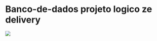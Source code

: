 # Banco-de-dados projeto logico ze delivery

<img src="[![Ze delivery - Projeto Logico](https://github.com/Viniciusalvescr/Banco-de-dados/assets/145235466/287299a4-5446-4ba3-ac6b-ca007d17a0c7)](https://github.com/Viniciusalvescr/Banco-de-dados/blob/main/Ze%20delivery%20-%20Projeto%20Logico.png)https://github.com/Viniciusalvescr/Banco-de-dados/blob/main/Ze%20delivery%20-%20Projeto%20Logico.png
"/>
